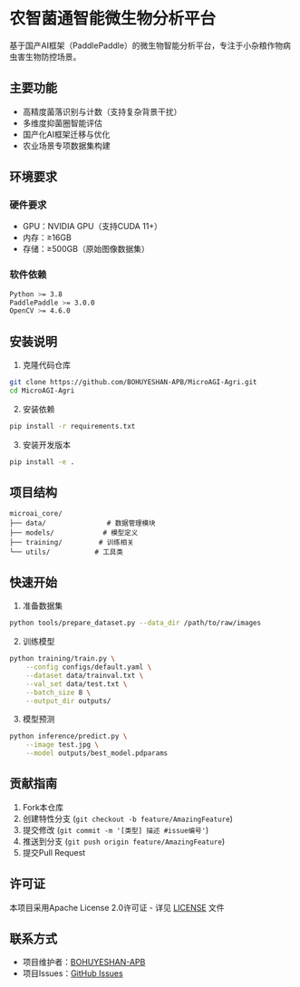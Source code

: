 # 农智菌通智能微生物分析平台

基于国产AI框架（PaddlePaddle）的微生物智能分析平台，专注于小杂粮作物病虫害生物防控场景。

## 主要功能

- 高精度菌落识别与计数（支持复杂背景干扰）
- 多维度抑菌圈智能评估
- 国产化AI框架迁移与优化
- 农业场景专项数据集构建

## 环境要求

### 硬件要求
- GPU：NVIDIA GPU（支持CUDA 11+）
- 内存：≥16GB
- 存储：≥500GB（原始图像数据集）

### 软件依赖
```bash
Python >= 3.8
PaddlePaddle >= 3.0.0
OpenCV >= 4.6.0
```

## 安装说明

1. 克隆代码仓库
```bash
git clone https://github.com/BOHUYESHAN-APB/MicroAGI-Agri.git
cd MicroAGI-Agri
```

2. 安装依赖
```bash
pip install -r requirements.txt
```

3. 安装开发版本
```bash
pip install -e .
```

## 项目结构
```
microai_core/
├── data/               # 数据管理模块
├── models/            # 模型定义
├── training/         # 训练相关
└── utils/           # 工具类
```

## 快速开始

1. 准备数据集
```bash
python tools/prepare_dataset.py --data_dir /path/to/raw/images
```

2. 训练模型
```bash
python training/train.py \
    --config configs/default.yaml \
    --dataset data/trainval.txt \
    --val_set data/test.txt \
    --batch_size 8 \
    --output_dir outputs/
```

3. 模型预测
```bash
python inference/predict.py \
    --image test.jpg \
    --model outputs/best_model.pdparams
```

## 贡献指南

1. Fork本仓库
2. 创建特性分支 (`git checkout -b feature/AmazingFeature`)
3. 提交修改 (`git commit -m '[类型] 描述 #issue编号'`)
4. 推送到分支 (`git push origin feature/AmazingFeature`)
5. 提交Pull Request

## 许可证

本项目采用Apache License 2.0许可证 - 详见 [LICENSE](LICENSE) 文件

## 联系方式

- 项目维护者：[BOHUYESHAN-APB](https://github.com/BOHUYESHAN-APB)
- 项目Issues：[GitHub Issues](https://github.com/BOHUYESHAN-APB/MicroAGI-Agri/issues)
